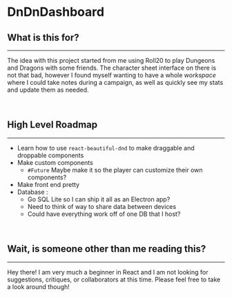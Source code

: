 # DnDnDashboard

## What is this for?

---

The idea with this project started from me using Roll20 to play Dungeons and Dragons with some friends. The character sheet interface on there is not that bad, however I found myself wanting to have a whole _workspace_ where I could take notes during a campaign, as well as quickly see my stats and update them as needed.

<br />

## High Level Roadmap

---

- Learn how to use `react-beautiful-dnd` to make draggable and droppable components
- Make custom components
  - `#Future` Maybe make it so the player can customize their own components?
- Make front end pretty
- Database :
  - Go SQL Lite so I can ship it all as an Electron app?
  - Need to think of way to share data between devices
  - Could have everything work off of one DB that I host?

<br />

## Wait, is someone other than me reading this?

---

Hey there! I am very much a beginner in React and I am not looking for suggestions, critiques, or collaborators at this time. Please feel free to take a look around though!
